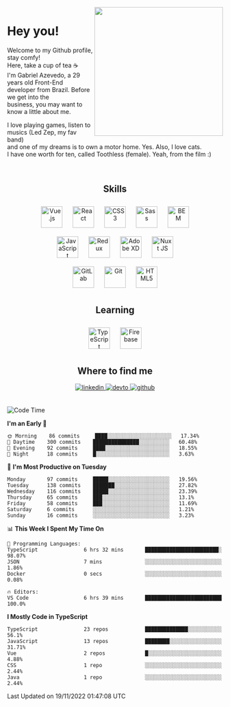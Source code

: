 <div align="right">
<img src="https://media.giphy.com/media/l46CbZ7KWEhN1oci4/giphy.gif" align="right" height="300" width="" />
</div>  
  

# Hey you!

Welcome to my Github profile, stay comfy!<br/>
Here, take a cup of tea ☕<br/>
I'm Gabriel Azevedo, a 29 years old Front-End<br/>
developer from Brazil. Before we get into the<br/>
business, you may want to know a little about me.<br>

I love playing games, listen to musics (Led Zep, my fav band)<br/>
and one of my dreams is to own a motor home. Yes. Also, I love cats.<br/>
I have one worth for ten, called Toothless (female). Yeah, from the film :)

<br/>

## <div align="center">Skills</div>  
  

<div align="center">  
<img style="margin: 10px" src="https://profilinator.rishav.dev/skills-assets/vuejs-original-wordmark.svg" alt="Vue.js" height="50" />  
<img style="margin: 10px" src="https://profilinator.rishav.dev/skills-assets/react-original-wordmark.svg" alt="React" height="50" />  
<img style="margin: 10px" src="https://profilinator.rishav.dev/skills-assets/css3-original-wordmark.svg" alt="CSS3" height="50" />  
<img style="margin: 10px" src="https://profilinator.rishav.dev/skills-assets/sass-original.svg" alt="Sass" height="50" />  
<img style="margin: 10px" src="https://profilinator.rishav.dev/skills-assets/bem.svg" alt="BEM" height="50" /><br/>  
<img style="margin: 10px" src="https://profilinator.rishav.dev/skills-assets/javascript-original.svg" alt="JavaScript" height="50" />  
<img style="margin: 10px" src="https://profilinator.rishav.dev/skills-assets/redux-original.svg" alt="Redux" height="50" />  
<img style="margin: 10px" src="https://profilinator.rishav.dev/skills-assets/adobexd.png" alt="Adobe XD" height="50" />  
<img style="margin: 10px" src="https://profilinator.rishav.dev/skills-assets/nuxt.png" alt="Nuxt JS" height="50" /><br/>
<img style="margin: 10px" src="https://profilinator.rishav.dev/skills-assets/gitlab.svg" alt="GitLab" height="50" />  
<img style="margin: 10px" src="https://profilinator.rishav.dev/skills-assets/git-scm-icon.svg" alt="Git" height="50" />  
<img style="margin: 10px" src="https://profilinator.rishav.dev/skills-assets/html5-original-wordmark.svg" alt="HTML5" height="50" />  
</div>  

## <div align="center">Learning</div>  
  

<div align="center">  
<img style="margin: 10px" src="https://profilinator.rishav.dev/skills-assets/typescript-original.svg" alt="TypeScript" height="50" />  
<img style="margin: 10px" src="https://profilinator.rishav.dev/skills-assets/firebase.png" alt="Firebase" height="50" />  
</div>  

## <div align="center">Where to find me</div>  
  

<div align="center">
<a href="https://linkedin.com/in/https://linkedin.com/in/azevedo-gabriel" target="_blank">
<img src=https://img.shields.io/badge/linkedin-%231E77B5.svg?&style=for-the-badge&logo=linkedin&logoColor=white alt=linkedin style="margin-bottom: 5px;" />
</a>
<a href="https://dev.to/https://dev.to/gpeto91" target="_blank">
<img src=https://img.shields.io/badge/dev.to-%2308090A.svg?&style=for-the-badge&logo=dev.to&logoColor=white alt=devto style="margin-bottom: 5px;" />
</a>
<a href="https://github.com/https://github.com/gpeto91" target="_blank">
<img src=https://img.shields.io/badge/github-%2324292e.svg?&style=for-the-badge&logo=github&logoColor=white alt=github style="margin-bottom: 5px;" />
</a>  
</div>  
  
<br/>

<!--START_SECTION:waka-->
![Code Time](http://img.shields.io/badge/Code%20Time-1%2C401%20hrs%2042%20mins-blue)

**I'm an Early 🐤** 

```text
🌞 Morning    86 commits     ████░░░░░░░░░░░░░░░░░░░░░   17.34% 
🌆 Daytime    300 commits    ███████████████░░░░░░░░░░   60.48% 
🌃 Evening    92 commits     ████░░░░░░░░░░░░░░░░░░░░░   18.55% 
🌙 Night      18 commits     █░░░░░░░░░░░░░░░░░░░░░░░░   3.63%

```
📅 **I'm Most Productive on Tuesday** 

```text
Monday       97 commits     █████░░░░░░░░░░░░░░░░░░░░   19.56% 
Tuesday      138 commits    ███████░░░░░░░░░░░░░░░░░░   27.82% 
Wednesday    116 commits    █████░░░░░░░░░░░░░░░░░░░░   23.39% 
Thursday     65 commits     ███░░░░░░░░░░░░░░░░░░░░░░   13.1% 
Friday       58 commits     ███░░░░░░░░░░░░░░░░░░░░░░   11.69% 
Saturday     6 commits      ░░░░░░░░░░░░░░░░░░░░░░░░░   1.21% 
Sunday       16 commits     ░░░░░░░░░░░░░░░░░░░░░░░░░   3.23%

```


📊 **This Week I Spent My Time On** 

```text
💬 Programming Languages: 
TypeScript               6 hrs 32 mins       ████████████████████████░   98.07% 
JSON                     7 mins              ░░░░░░░░░░░░░░░░░░░░░░░░░   1.86% 
Docker                   0 secs              ░░░░░░░░░░░░░░░░░░░░░░░░░   0.08%

🔥 Editors: 
VS Code                  6 hrs 39 mins       █████████████████████████   100.0%

```

**I Mostly Code in TypeScript** 

```text
TypeScript               23 repos            ██████████████░░░░░░░░░░░   56.1% 
JavaScript               13 repos            ████████░░░░░░░░░░░░░░░░░   31.71% 
Vue                      2 repos             █░░░░░░░░░░░░░░░░░░░░░░░░   4.88% 
CSS                      1 repo              ░░░░░░░░░░░░░░░░░░░░░░░░░   2.44% 
Java                     1 repo              ░░░░░░░░░░░░░░░░░░░░░░░░░   2.44%

```



 Last Updated on 19/11/2022 01:47:08 UTC
<!--END_SECTION:waka-->
